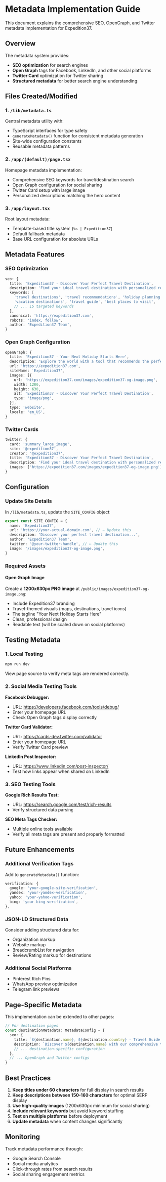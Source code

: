 # Metadata Implementation Guide

This document explains the comprehensive SEO, OpenGraph, and Twitter metadata implementation for Expedition37.

## Overview

The metadata system provides:
- **SEO optimization** for search engines
- **Open Graph** tags for Facebook, LinkedIn, and other social platforms  
- **Twitter Card** optimization for Twitter sharing
- **Structured metadata** for better search engine understanding

## Files Created/Modified

### 1. `/lib/metadata.ts`
Central metadata utility with:
- TypeScript interfaces for type safety
- `generateMetadata()` function for consistent metadata generation
- Site-wide configuration constants
- Reusable metadata patterns

### 2. `/app/(default)/page.tsx` 
Homepage metadata implementation:
- Comprehensive SEO keywords for travel/destination search
- Open Graph configuration for social sharing
- Twitter Card setup with large image
- Personalized descriptions matching the hero content

### 3. `/app/layout.tsx`
Root layout metadata:
- Template-based title system (`%s | Expedition37`)
- Default fallback metadata
- Base URL configuration for absolute URLs

## Metadata Features

### SEO Optimization
```typescript
seo: {
  title: 'Expedition37 - Discover Your Perfect Travel Destination',
  description: 'Find your ideal travel destination with personalized recommendations...',
  keywords: [
    'travel destinations', 'travel recommendations', 'holiday planning',
    'vacation destinations', 'travel guide', 'best places to visit',
    // ... 15 targeted keywords
  ],
  canonical: 'https://expedition37.com',
  robots: 'index, follow',
  author: 'Expedition37 Team',
}
```

### Open Graph Configuration
```typescript
openGraph: {
  title: 'Expedition37 - Your Next Holiday Starts Here',
  description: 'Explore the world with a tool that recommends the perfect destination...',
  url: 'https://expedition37.com',
  siteName: 'Expedition37',
  images: [{
    url: 'https://expedition37.com/images/expedition37-og-image.png',
    width: 1200,
    height: 630,
    alt: 'Expedition37 - Discover Your Perfect Travel Destination',
    type: 'image/png',
  }],
  type: 'website',
  locale: 'en_US',
}
```

### Twitter Cards
```typescript
twitter: {
  card: 'summary_large_image',
  site: '@expedition37',
  creator: '@expedition37',
  title: 'Expedition37 - Discover Your Perfect Travel Destination',
  description: 'Find your ideal travel destination with personalized recommendations...',
  images: ['https://expedition37.com/images/expedition37-og-image.png'],
}
```

## Configuration

### Update Site Details
In `/lib/metadata.ts`, update the `SITE_CONFIG` object:

```typescript
export const SITE_CONFIG = {
  name: 'Expedition37',
  url: 'https://your-actual-domain.com', // ← Update this
  description: 'Discover your perfect travel destination...',
  author: 'Expedition37 Team',
  twitter: '@your-twitter-handle', // ← Update this
  image: '/images/expedition37-og-image.png',
}
```

### Required Assets

#### Open Graph Image
Create a **1200x630px PNG image** at `/public/images/expedition37-og-image.png`:
- Include Expedition37 branding
- Travel-themed visuals (maps, destinations, travel icons)
- The tagline "Your Next Holiday Starts Here"
- Clean, professional design
- Readable text (will be scaled down on social platforms)

## Testing Metadata

### 1. Local Testing
```bash
npm run dev
```
View page source to verify meta tags are rendered correctly.

### 2. Social Media Testing Tools

**Facebook Debugger:**
- URL: https://developers.facebook.com/tools/debug/
- Enter your homepage URL
- Check Open Graph tags display correctly

**Twitter Card Validator:**
- URL: https://cards-dev.twitter.com/validator
- Enter your homepage URL  
- Verify Twitter Card preview

**LinkedIn Post Inspector:**
- URL: https://www.linkedin.com/post-inspector/
- Test how links appear when shared on LinkedIn

### 3. SEO Testing Tools

**Google Rich Results Test:**
- URL: https://search.google.com/test/rich-results
- Verify structured data parsing

**SEO Meta Tags Checker:**
- Multiple online tools available
- Verify all meta tags are present and properly formatted

## Future Enhancements

### Additional Verification Tags
Add to `generateMetadata()` function:
```typescript
verification: {
  google: 'your-google-site-verification',
  yandex: 'your-yandex-verification', 
  yahoo: 'your-yahoo-verification',
  bing: 'your-bing-verification',
},
```

### JSON-LD Structured Data
Consider adding structured data for:
- Organization markup
- Website markup  
- BreadcrumbList for navigation
- Review/Rating markup for destinations

### Additional Social Platforms
- Pinterest Rich Pins
- WhatsApp preview optimization
- Telegram link previews

## Page-Specific Metadata

This implementation can be extended to other pages:

```typescript
// For destination pages
const destinationMetadata: MetadataConfig = {
  seo: {
    title: `${destination.name}, ${destination.country} - Travel Guide | Detour`,
    description: `Discover ${destination.name} with our comprehensive travel guide...`,
    // ... destination-specific configuration
  },
  // ... OpenGraph and Twitter configs
}
```

## Best Practices

1. **Keep titles under 60 characters** for full display in search results
2. **Keep descriptions between 150-160 characters** for optimal SERP display
3. **Use high-quality images** (1200x630px minimum for social sharing)
4. **Include relevant keywords** but avoid keyword stuffing
5. **Test on multiple platforms** before deployment
6. **Update metadata** when content changes significantly

## Monitoring

Track metadata performance through:
- Google Search Console
- Social media analytics
- Click-through rates from search results
- Social sharing engagement metrics
